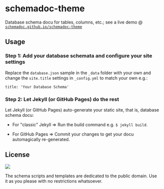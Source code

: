 # schemadoc-theme

Database schema docu for tables, columns, etc.; see a live demo @
[`schemadoc.github.io/schemadoc-theme`](https://schemadoc.github.io/schemadoc-theme)


## Usage

### Step 1:  Add your database schemata and configure your site settings

Replace the `database.json` sample in the `_data` folder with your own and
change the `site.title` settings in `_config.yml` to
match your own e.g.:

```
title: 'Your Database Schema'
```

### Step 2: Let Jekyll (or GitHub Pages) do the rest

Let Jekyll (or GitHub Pages) auto-generate your static site, that is, database schema docu:

- For "classic" Jekyll => Run the build command e.g. `$ jekyll build`.

- For GitHub Pages => Commit your changes to get your docu automagically re-generated.



## License

![](https://publicdomainworks.github.io/buttons/zero88x31.png)

The schema scripts and templates are dedicated to the public domain.
Use it as you please with no restrictions whatsoever.
